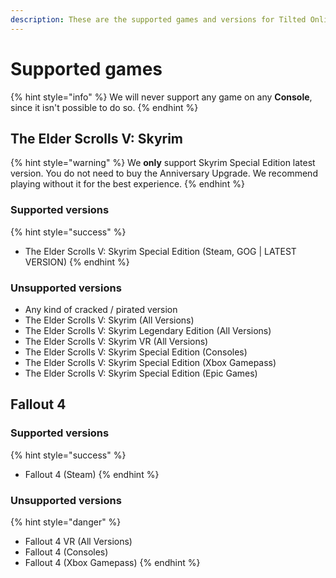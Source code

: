 ```yaml
---
description: These are the supported games and versions for Tilted Online
---
```


# Supported games

{% hint style="info" %}
We will never support any game on any **Console**, since it isn't possible to do so.
{% endhint %}

## The Elder Scrolls V: Skyrim

{% hint style="warning" %}
We **only** support Skyrim Special Edition latest version. You do not need to buy the Anniversary Upgrade. We recommend playing without it for the best experience.
{% endhint %}

### Supported versions

{% hint style="success" %}
* The Elder Scrolls V: Skyrim Special Edition (Steam, GOG | LATEST VERSION)
{% endhint %}

### Unsupported versions

* Any kind of cracked / pirated version
* The Elder Scrolls V: Skyrim (All Versions)
* The Elder Scrolls V: Skyrim Legendary Edition (All Versions)
* The Elder Scrolls V: Skyrim VR (All Versions)
* The Elder Scrolls V: Skyrim Special Edition (Consoles)
* The Elder Scrolls V: Skyrim Special Edition (Xbox Gamepass)
* The Elder Scrolls V: Skyrim Special Edition (Epic Games)

## Fallout 4

### Supported versions

{% hint style="success" %}
* Fallout 4 (Steam)
{% endhint %}

### Unsupported versions

{% hint style="danger" %}
* Fallout 4 VR (All Versions)
* Fallout 4 (Consoles)
* Fallout 4 (Xbox Gamepass)
{% endhint %}
